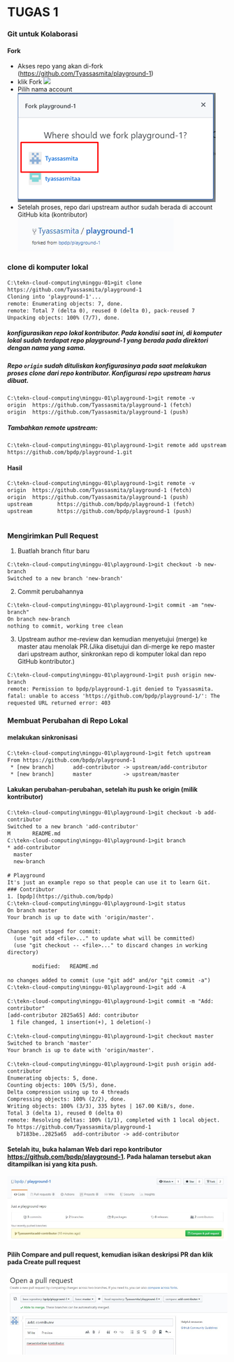 # TUGAS 1
### Git untuk Kolaborasi
#### Fork
+ Akses repo yang akan di-fork (https://github.com/Tyassasmita/playground-1)
+ klik Fork
![](hhttps://github.com/Tyassasmita/tekn-cloud-computing/blob/master/minggu-01/forkplay.jpg)
+ Pilih nama account
![](https://github.com/Tyassasmita/tekn-cloud-computing/blob/master/minggu-01/forkplaylok.jpg)
+ Setelah proses, repo dari upstream author sudah berada di account GitHub kita (kontributor)
![](https://github.com/Tyassasmita/tekn-cloud-computing/blob/master/minggu-01/forkplayd.jpg)

### clone di komputer lokal
```
C:\tekn-cloud-computing\minggu-01>git clone https://github.com/Tyassasmita/playground-1
Cloning into 'playground-1'...
remote: Enumerating objects: 7, done.
remote: Total 7 (delta 0), reused 0 (delta 0), pack-reused 7
Unpacking objects: 100% (7/7), done.

```
##### konfigurasikan repo lokal kontributor. Pada kondisi saat ini, di komputer lokal sudah terdapat repo playground-1 yang berada pada direktori dengan nama yang sama. 
##### Repo ```origin``` sudah dituliskan konfigurasinya pada saat melakukan proses clone dari repo kontributor. Konfigurasi repo upstream harus dibuat.
```
C:\tekn-cloud-computing\minggu-01\playground-1>git remote -v
origin  https://github.com/Tyassasmita/playground-1 (fetch)
origin  https://github.com/Tyassasmita/playground-1 (push)
```
##### Tambahkan remote upstream:
``` 
C:\tekn-cloud-computing\minggu-01\playground-1>git remote add upstream https://github.com/bpdp/playground-1.git
```
#### Hasil 
``` 
C:\tekn-cloud-computing\minggu-01\playground-1>git remote -v
origin  https://github.com/Tyassasmita/playground-1 (fetch)
origin  https://github.com/Tyassasmita/playground-1 (push)
upstream        https://github.com/bpdp/playground-1 (fetch)
upstream        https://github.com/bpdp/playground-1 (push)
 
```
### Mengirimkan Pull Request
1. Buatlah branch fitur baru 
```
C:\tekn-cloud-computing\minggu-01\playground-1>git checkout -b new-branch
Switched to a new branch 'new-branch'
```
2. Commit perubahannya
``` 
C:\tekn-cloud-computing\minggu-01\playground-1>git commit -am "new-branch"
On branch new-branch
nothing to commit, working tree clean
```
3. Upstream author me-review dan kemudian menyetujui (merge) ke master atau menolak PR.(Jika disetujui dan di-merge ke repo master dari upstream author, sinkronkan repo di komputer lokal dan repo GitHub kontributor.)
``` 
C:\tekn-cloud-computing\minggu-01\playground-1>git push origin new-branch
remote: Permission to bpdp/playground-1.git denied to Tyassasmita.
fatal: unable to access 'https://github.com/bpdp/playground-1/': The requested URL returned error: 403
```
### Membuat Perubahan di Repo Lokal
#### melakukan sinkronisasi
```
C:\tekn-cloud-computing\minggu-01\playground-1>git fetch upstream
From https://github.com/bpdp/playground-1
 * [new branch]      add-contributor -> upstream/add-contributor
 * [new branch]      master          -> upstream/master
 ```
#### Lakukan perubahan-perubahan, setelah itu push ke origin (milik kontributor)
```
C:\tekn-cloud-computing\minggu-01\playground-1>git checkout -b add-contributor
Switched to a new branch 'add-contributor'
M       README.md
C:\tekn-cloud-computing\minggu-01\playground-1>git branch
* add-contributor
  master
  new-branch

# Playground
It's just an example repo so that people can use it to learn Git.
### Contributor
1. [bpdp](https://github.com/bpdp)
C:\tekn-cloud-computing\minggu-01\playground-1>git status
On branch master
Your branch is up to date with 'origin/master'.

Changes not staged for commit:
  (use "git add <file>..." to update what will be committed)
  (use "git checkout -- <file>..." to discard changes in working directory)

        modified:   README.md

no changes added to commit (use "git add" and/or "git commit -a")
C:\tekn-cloud-computing\minggu-01\playground-1>git add -A

C:\tekn-cloud-computing\minggu-01\playground-1>git commit -m "Add: contributor"
[add-contributor 2825a65] Add: contributor
 1 file changed, 1 insertion(+), 1 deletion(-)

C:\tekn-cloud-computing\minggu-01\playground-1>git checkout master
Switched to branch 'master'
Your branch is up to date with 'origin/master'.

C:\tekn-cloud-computing\minggu-01\playground-1>git push origin add-contributor
Enumerating objects: 5, done.
Counting objects: 100% (5/5), done.
Delta compression using up to 4 threads
Compressing objects: 100% (2/2), done.
Writing objects: 100% (3/3), 335 bytes | 167.00 KiB/s, done.
Total 3 (delta 1), reused 0 (delta 0)
remote: Resolving deltas: 100% (1/1), completed with 1 local object.
To https://github.com/Tyassasmita/playground-1
   b7183be..2825a65  add-contributor -> add-contributor
```
#### Setelah itu, buka halaman Web dari repo kontributor https://github.com/bpdp/playground-1. Pada halaman tersebut akan ditampilkan isi yang kita push.
![](https://github.com/Tyassasmita/tekn-cloud-computing/blob/master/minggu-01/repokontributor.jpg)

#### Pilih Compare and pull request, kemudian isikan deskripsi PR dan klik pada Create pull request
![](https://github.com/Tyassasmita/tekn-cloud-computing/blob/master/minggu-01/tambahkontributor.jpg)